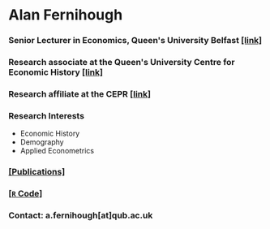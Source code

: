# Alan Fernihough

### Senior Lecturer in Economics, Queen's University Belfast [[link]](https://pure.qub.ac.uk/en/persons/alan-fernihough/)
### Research associate at the Queen's University Centre for Economic History [[link]](http://www.quceh.org.uk/research-associates.html)
### Research affiliate at the CEPR [[link]](https://portal.cepr.org/users/afernihoughqubacuk)

### Research Interests
* Economic History
* Demography
* Applied Econometrics

### [[Publications]](https://a-fernihough.github.io/bibliography.html)

### [[`R` Code]](later)

### Contact: a.fernihough[at]qub.ac.uk


<!--
**a-fernihough/a-fernihough** is a ✨ _special_ ✨ repository because its `README.md` (this file) appears on your GitHub profile.

Here are some ideas to get you started:

- 🔭 I’m currently working on ...
- 🌱 I’m currently learning ...
- 👯 I’m looking to collaborate on ...
- 🤔 I’m looking for help with ...
- 💬 Ask me about ...
- 📫 How to reach me: ...
- 😄 Pronouns: ...
- ⚡ Fun fact: ...
-->
